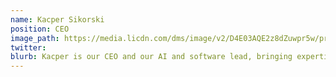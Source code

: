 ```yaml
---
name: Kacper Sikorski
position: CEO
image_path: https://media.licdn.com/dms/image/v2/D4E03AQE2z8dZuwpr5w/profile-displayphoto-shrink_400_400/profile-displayphoto-shrink_400_400/0/1680705576276?e=1740614400&v=beta&t=DtCwI6pgFeMORC2sSuo6uU1PHOQ2c_CUpya-WxDGBTs
twitter: 
blurb: Kacper is our CEO and our AI and software lead, bringing expertise in machine learning algorithms.
---
```

